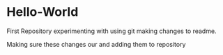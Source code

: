 # Hello-World
First Repository
experimenting with using git
making changes to readme.

Making sure these changes our and adding them to repository
